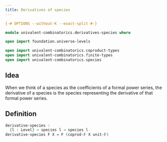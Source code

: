 ```yaml
---
title: Derivatives of species
---
```


```agda
{-# OPTIONS --without-K --exact-split #-}

module univalent-combinatorics.derivatives-species where

open import foundation.universe-levels

open import univalent-combinatorics.coproduct-types
open import univalent-combinatorics.finite-types
open import univalent-combinatorics.species
```

## Idea

When we think of a species as the coefficients of a formal power series, the derivative of a species is the species representing the derivative of that formal power series.

## Definition

```agda
derivative-species :
  {l : Level} → species l → species l
derivative-species F X = F (coprod-𝔽 X unit-𝔽)
```

